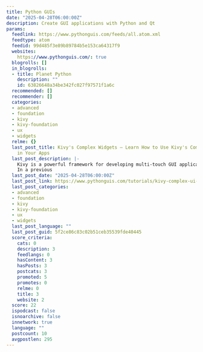 ```yaml
---
title: Python GUIs
date: "2025-04-28T06:00:00Z"
description: Create GUI applications with Python and Qt
params:
  feedlink: https://www.pythonguis.com/feeds/all.atom.xml
  feedtype: atom
  feedid: 99d485f3e89b89784b5e153ca64317f9
  websites:
    https://www.pythonguis.com/: true
  blogrolls: []
  in_blogrolls:
  - title: Planet Python
    description: ""
    id: 63826648a34be342fc027f97571f1a6c
  recommended: []
  recommender: []
  categories:
  - advanced
  - foundation
  - kivy
  - kivy-foundation
  - ux
  - widgets
  relme: {}
  last_post_title: Kivy's Complex Widgets — Learn How to Use Kivy's Complex UX Widgets
    in Your Apps
  last_post_description: |-
    Kivy is a powerful framework for developing multi-touch GUI applications using Python. It provides a set of rich built-in widgets which you can use to build complex GUI applications.
    In a previous
  last_post_date: "2025-04-28T06:00:00Z"
  last_post_link: https://www.pythonguis.com/tutorials/kivy-complex-ui-widgets/
  last_post_categories:
  - advanced
  - foundation
  - kivy
  - kivy-foundation
  - ux
  - widgets
  last_post_language: ""
  last_post_guid: 5f2ce86c83c02b51ceb35539fde40445
  score_criteria:
    cats: 0
    description: 3
    feedlangs: 0
    hasContent: 3
    hasPosts: 3
    postcats: 3
    promoted: 5
    promotes: 0
    relme: 0
    title: 3
    website: 2
  score: 22
  ispodcast: false
  isnoarchive: false
  innetwork: true
  language: ""
  postcount: 10
  avgpostlen: 295
---
```

